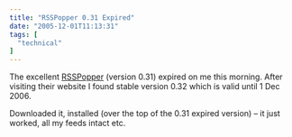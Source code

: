 ```yaml
---
title: "RSSPopper 0.31 Expired"
date: "2005-12-01T11:13:31"
tags: [
  "technical"
]
---
```

The excellent [RSSPopper](http://rsspopper.blogspot.com/2004/10/home.html) (version 0.31) expired on me this morning. After visiting their website I found stable version 0.32 which is valid until 1 Dec 2006.

Downloaded it, installed (over the top of the 0.31 expired version) – it just worked, all my feeds intact etc.
